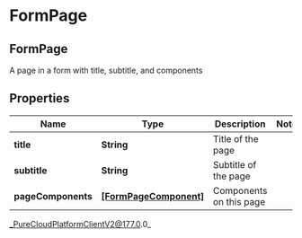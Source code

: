 # FormPage

## FormPage
A page in a form with title, subtitle, and components

## Properties

|Name | Type | Description | Notes|
|------------ | ------------- | ------------- | -------------|
| **title** | **String** | Title of the page | |
| **subtitle** | **String** | Subtitle of the page | |
| **pageComponents** | [**[FormPageComponent]**]([FormPageComponent]) | Components on this page | |



_PureCloudPlatformClientV2@177.0.0_
